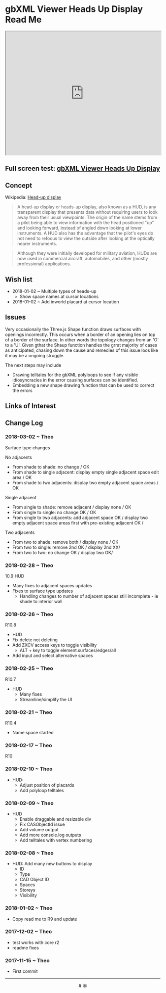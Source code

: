 <span style=display:none; >[You are now in a GitHub source code view - click this link to view Read Me file as a web page]( http://www.ladybug.tools/spider/index.html#gbxml-viewer/r10-11/gv-hud/README.md  "View file as a web page." ) </span>

# gbXML Viewer Heads Up Display Read Me


<iframe class=iframeReadMe src=http://rawgit.com/ladybug-tools/spider/master/gbxml-viewer/r10-11/gv-hud/gv-hud.html width=100% height=400px >Iframes are not displayed on github.com</iframe>


## Full screen test: [gbXML Viewer Heads Up Display]( http://rawgit.com/ladybug-tools/spider/master/gbxml-viewer/r10-11/gv-hud/gv-hud.html )


## Concept

Wikipedia: [Head-up display]( https://en.wikipedia.org/wiki/Head-up_display )

> A head-up display or heads-up display, also known as a HUD, is any transparent display that presents data without requiring users to look away from their usual viewpoints. The origin of the name stems from a pilot being able to view information with the head positioned "up" and looking forward, instead of angled down looking at lower instruments. A HUD also has the advantage that the pilot's eyes do not need to refocus to view the outside after looking at the optically nearer instruments.

> Although they were initially developed for military aviation, HUDs are now used in commercial aircraft, automobiles, and other (mostly professional) applications.


## Wish list

* 2018-01-02 ~ Multiple types of heads-up
	* Show space names at cursor locations
* 2018-01-02 ~ Add inworld placard at cursor location

## Issues

Very occasionally the Three.js Shape function draws surfaces with openings incorrectly. This occurs when a border of an opening lies on top of a border of the surface. In other words the topology changes from an 'O' to a 'U'. Given gthat the Shaup function handles the grrat majority of cases as anticipated, chasing down the cause and remedies of this issue loos like it may be a ongoing struggle.

The next steps may include
* Drawing telltales for the gbXML polyloops to see if any visible idiosyncracies in the error causing surfaces can  be identified.
* Embedding a new shape drawing function that can be used to correct the errors

## Links of Interest


## Change Log

### 2018-03-02 ~ Theo

Surface type changes

No adjacents
* From shade to shade: no change / OK
* From shade to single adjacent: display empty single adjacent space edit area / OK
* From shade to two adjacents: display two empty adjacent space areas / OK

Single adjacent
* From single to shade: remove adjacent / display none / OK
* From single to single: no change OK / OK
* From single to two adjacents: add adjacent space OK / display two empty adjacent space areas first with pre-existing adjacent OK /

Two adjacents
* From two to shade: remove both / display none / OK
* From two to single: remove 2nd OK / display 2nd XX/
* From two to two: no change OK / display two OK/


### 2018-02-28 ~ Theo
10.9
HUD
* Many fixes to adjacent spaces updates
* Fixes to surface type updates
	* Handling changes to number of adjacent spaces still incomplete - ie shade to interior wall

### 2018-02-26 ~ Theo

R10.8
* HUD
* Fix delete not deleting
* Add ZXCV access keys to toggle visibility
	* ALT + key to toggle element.surfaces/edges/all
* Add input and select alternative spaces

### 2018-02-25 ~ Theo

R10.7
* HUD
	* Many fixes
	* Streamline/simplify the UI

### 2018-02-21 ~ Theo

R10.4
* Name space started

### 2018-02-17 ~ Theo

R10

### 2018-02-10 ~ Theo

* HUD:
	* Adjust position of placards
	* Add polyloop telltales

### 2018-02-09 ~ Theo

* HUD
	* Enable draggable and resizable div
	* Fix CASObjectId issue
	* Add volume output
	* Add more console.log outputs
	* Add telltales with vertex numbering

### 2018-02-08 ~ Theo

* HUD: Add many new buttons to display
	* ID
	* Type
	* CAD Object ID
	* Spaces
	* Storeys
	* Visibility

### 2018-01-02 ~ Theo

* Copy read me to R9 and update

### 2017-12-02 ~ Theo

* test works with core r2
* readme fixes


### 2017-11-15 ~ Theo

* First commit

***

<center title="hello!" >
# <a href=javascript:window.scrollTo(0,0); style=text-decoration:none; > &#x1f578; </a>
</center>


